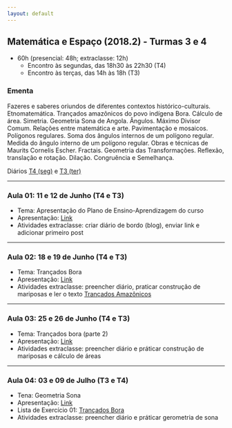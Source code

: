 ```yaml
---
layout: default
---
```


## Matemática e Espaço (2018.2) - Turmas 3 e 4
+ 60h (presencial: 48h; extraclasse: 12h)
  + Encontro às segundas, das 18h30 às 22h30 (T4)
  + Encontro às terças, das 14h às 18h (T3)

### Ementa
Fazeres e saberes oriundos de diferentes contextos histórico-culturais. Etnomatemática. Trançados amazônicos do povo indígena Bora. Cálculo de área. Simetria. Geometria Sona de Angola. Ângulos. Máximo Divisor Comum. Relações entre matemática e arte. Pavimentação e mosaicos. Polígonos regulares. Soma dos ângulos internos de um polígono regular. Medida do ângulo interno de um polígono regular. Obras e técnicas de Maurits Cornelis Escher. Fractais. Geometria das Transformações. Reflexão, translação e rotação. Dilação. Congruência e Semelhança.

Diários [T4 (seg)](#) e [T3 (ter)](https://docs.google.com/spreadsheets/d/1JFv5T_gZCs_wYqYmhdl9hpiooSWTyFVqRBJMPEuye-k/edit?usp=sharing)

---

### Aula 01: 11 e 12 de Junho (T4 e T3)
+ Tema: Apresentação do Plano de Ensino-Aprendizagem do curso
+ Apresentação: [Link](https://www.dropbox.com/s/dw5s1sqxv7bj6gz/aula01-ME.pdf?dl=0)
+ Atividades extraclasse: criar diário de bordo (blog), enviar link e adicionar primeiro post
  
---

### Aula 02: 18 e 19 de Junho (T4 e T3)
+ Tema: Trançados Bora
+ Apresentação: [Link](https://www.dropbox.com/s/xe9y13v5dpcnlxa/aula02-ME.pdf?dl=0)
+ Atividades extraclasse: preencher diário, praticar construção de mariposas e ler o texto [Trançados Amazônicos](https://www.dropbox.com/s/1rbpe2i9h9vnflu/aula02-ME-TextoTran%C3%A7Amaz.pdf?dl=0)

---

### Aula 03: 25 e 26 de Junho (T4 e T3)
+ Tema: Trançados bora (parte 2)
+ Apresentação: [Link](https://www.dropbox.com/s/prr2nayfuaasyvu/aula03-ME.pdf?dl=0)
+ Atividades extraclasse: preencher diário e práticar construção de mariposas e cálculo de áreas

---

### Aula 04: 03 e 09 de Julho (T3 e T4)
+ Tena: Geometria Sona
+ Apresentação: [Link](https://www.dropbox.com/s/e00l4vhp4vu5ap0/aula04-ME.pdf?dl=0)
+ Lista de Exercício 01: [Trançados Bora](https://www.dropbox.com/s/e00l4vhp4vu5ap0/aula04-ME.pdf?dl=0)
+ Atividades extraclasse: preencher diário e práticar gerometria de sona
